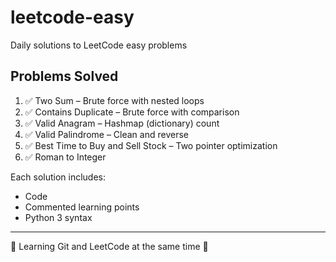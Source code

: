 # leetcode-easy
Daily solutions to LeetCode easy problems
## Problems Solved

1. ✅ Two Sum – Brute force with nested loops  
2. ✅ Contains Duplicate – Brute force with comparison  
3. ✅ Valid Anagram – Hashmap (dictionary) count  
4. ✅ Valid Palindrome – Clean and reverse  
5. ✅ Best Time to Buy and Sell Stock – Two pointer optimization
6. ✅ Roman to Integer 

Each solution includes:
- Code
- Commented learning points
- Python 3 syntax

---

📌 Learning Git and LeetCode at the same time 💪
